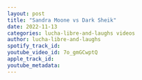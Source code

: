 ```yaml
---
layout: post
title: "Sandra Moone vs Dark Sheik"
date: 2022-11-13
categories: lucha-libre-and-laughs videos
author: lucha-libre-and-laughs
spotify_track_id: 
youtube_video_id: 7o_gmGCwptQ
apple_track_id: 
youtube_metadata: 
---
```

